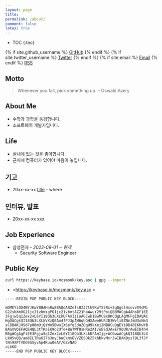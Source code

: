 ```yaml
---
layout: page
title:
permalink: /about/
comment: false
latex: true
---
```

* TOC
{:toc}

<div class="contact">
{% if site.github_username %}
        <a href="https://github.com/{{ site.github_username }}">GitHub</a>
{% endif %}
{% if site.twitter_username %}
        <a href="https://twitter.com/{{ site.twitter_username }}">Twitter</a>
{% endif %}
{% if site.email %}
        <a href="mailto:{{ site.email }}">Email</a>
{% endif %}
        <a href="{{ "/feed.xml" | prepend: site.baseurl }}">RSS</a>
</div>

## Motto

> Whenever you fall, pick something up. – Oswald Avery


## About Me

* 수학과 과학을 동경합니다.
* 소프트웨어 개발자입니다.

## Life

* 실내에 있는 것을 좋아합니다.
* 근처에 컴퓨터가 있어야 마음이 놓입니다.

## 기고

* 20xx-xx-xx [title]( https://mcsmonk.github.io/blogwiki/about ) - where

## 인터뷰, 발표

* 20xx-xx-xx [xxx]( https://mcsmonk.github.io/blogwiki/about )

## Job Experience

- 삼성전자 - _2022-09-01 ~ 현재_
    - Security Software Engineer

## Public Key

```sh
curl https://keybase.io/mcsmonk/key.asc | gpg --import
```

* <https://keybase.io/mcsmonk/key.asc >

```
-----BEGIN PGP PUBLIC KEY BLOCK-----

mDMEYiOD4BYJKwYBBAHaRw8BAQdARZefs0ZJ7tk9KwTS5Rx+3qQgdl4sovvX9dMi
G22sbXm0G21jc21vbmsgPG1jc21vbmtAZ21haWwuY29tPoiQBBMWCgA4AhsDFiEE
3Fgjw5q1Zex2vL6YI18Qb3LXLkUFAmIjioAGCwkIBwMCBxUKCQgLAgMFFgIDAQAC
HgQACgkQI18Qb3LXLkVXzQEAm4fPJ3pAW6qUGHXAwoHURJD3WvliBZNnJmU3oNm3
sC8BAKJHSd7p06mOjQzWn5BwoIX6efqEduZOqU9kXej2MBUCuDgEYiOD4BIKKwYB
BAGXVQEFAQEHQL3tTKaEK9o2Ufe+Bu7WT0sHRe2AI/oESdJAxEr9QUR/AwEIB4h4
BBgWCgAgFiEE3Fgjw5q1Zex2vL6YI18Qb3LXLkUFAmIjg+ACGwwACgkQI18Qb3LX
LkW5vQD/am8ILTRaKI7b3nyJbuCkmxEVVZESOkZ5khbkvMxrJwIBAKOysl9L3fJY
tNn9XPfVEG9GSyvAp4Ruw0eAY/GZvNAD
=LbKO
-----END PGP PUBLIC KEY BLOCK-----
```


